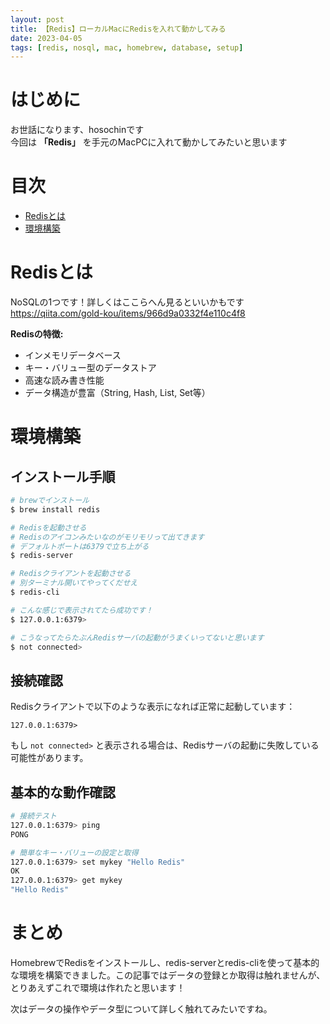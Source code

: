 ```yaml
---
layout: post
title: 【Redis】ローカルMacにRedisを入れて動かしてみる
date: 2023-04-05
tags: [redis, nosql, mac, homebrew, database, setup]
---
```


# はじめに

お世話になります、hosochinです  
今回は **「Redis」** を手元のMacPCに入れて動かしてみたいと思います

# 目次

- [Redisとは](#redisとは)
- [環境構築](#環境構築)

# Redisとは

NoSQLの1つです！詳しくはここらへん見るといいかもです  
https://qiita.com/gold-kou/items/966d9a0332f4e110c4f8

**Redisの特徴:**
- インメモリデータベース
- キー・バリュー型のデータストア
- 高速な読み書き性能
- データ構造が豊富（String, Hash, List, Set等）

# 環境構築

## インストール手順

```bash
# brewでインストール
$ brew install redis

# Redisを起動させる
# Redisのアイコンみたいなのがモリモリって出てきます
# デフォルトポートは6379で立ち上がる
$ redis-server

# Redisクライアントを起動させる
# 別ターミナル開いてやってくだせえ
$ redis-cli

# こんな感じで表示されてたら成功です！
$ 127.0.0.1:6379>

# こうなってたらたぶんRedisサーバの起動がうまくいってないと思います
$ not connected>
```

## 接続確認

Redisクライアントで以下のような表示になれば正常に起動しています：

```
127.0.0.1:6379>
```

もし `not connected>` と表示される場合は、Redisサーバの起動に失敗している可能性があります。

## 基本的な動作確認

```bash
# 接続テスト
127.0.0.1:6379> ping
PONG

# 簡単なキー・バリューの設定と取得
127.0.0.1:6379> set mykey "Hello Redis"
OK
127.0.0.1:6379> get mykey
"Hello Redis"
```

# まとめ

HomebrewでRedisをインストールし、redis-serverとredis-cliを使って基本的な環境を構築できました。この記事ではデータの登録とか取得は触れませんが、とりあえずこれで環境は作れたと思います！

次はデータの操作やデータ型について詳しく触れてみたいですね。
